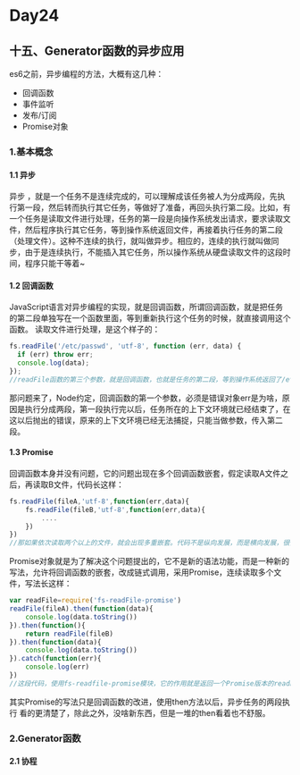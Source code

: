# Day24
## 十五、Generator函数的异步应用
  es6之前，异步编程的方法，大概有这几种：
  - 回调函数
  - 事件监听
  - 发布/订阅
  - Promise对象
### 1.基本概念
#### 1.1 异步
  异步 ，就是一个任务不是连续完成的，可以理解成该任务被人为分成两段，先执行第一段，然后转而执行其它任务，等做好了准备，再回头执行第二段。比如，有一个任务是读取文件进行处理，任务的第一段是向操作系统发出请求，要求读取文件，然后程序执行其它任务，等到操作系统返回文件，再接着执行任务的第二段（处理文件）。这种不连续的执行，就叫做异步。相应的，连续的执行就叫做同步，由于是连续执行，不能插入其它任务，所以操作系统从硬盘读取文件的这段时间，程序只能干等着~
#### 1.2 回调函数
  JavaScript语言对异步编程的实现，就是回调函数，所谓回调函数，就是把任务的第二段单独写在一个函数里面，等到重新执行这个任务的时候，就直接调用这个函数。
  读取文件进行处理，是这个样子的：
```javascript
fs.readFile('/etc/passwd', 'utf-8', function (err, data) {
  if (err) throw err;
  console.log(data);
});
//readFile函数的第三个参数，就是回调函数，也就是任务的第二段，等到操作系统返回了/etc.passwd这个文件以后，回调函数才会执行
```
  那问题来了，Node约定，回调函数的第一个参数，必须是错误对象err是为啥，原因是执行分成两段，第一段执行完以后，任务所在的上下文环境就已经结束了，在这以后抛出的错误，原来的上下文环境已经无法捕捉，只能当做参数，传入第二段。
#### 1.3 Promise
  回调函数本身并没有问题，它的问题出现在多个回调函数嵌套，假定读取A文件之后，再读取B文件，代码长这样：
```javascript
fs.readFile(fileA,'utf-8',function(err,data){
    fs.readFile(fileB,'utf-8',function(err,data){
        ....
    })
})
//那如果依次读取两个以上的文件，就会出现多重嵌套。代码不是纵向发展，而是横向发展，很快就会乱成一团，无法管理，因为多个异步操作形成了强耦合，只要有一个操作需要修改，它的上层回调函数和下层回调函数，可能都要跟着修改，这种情况就是 callback hell
```
  Promise对象就是为了解决这个问题提出的，它不是新的语法功能，而是一种新的写法，允许将回调函数的嵌套，改成链式调用，采用Promise，连续读取多个文件，写法长这样：
```javascript
var readFile=require('fs-readFile-promise')
readFile(fileA).then(function(data){
    console.log(data.toString())
}).then(function(){
    return readFile(fileB)
}).then(function(data){
    console.log(data.toString())
}).catch(function(err){
    console.log(err)
})
//这段代码，使用fs-readfile-promise模块，它的作用就是返回一个Promise版本的readFile函数。Promise提供then方法加载回调函数，catch方法捕捉执行过程中抛出的错误
```
  其实Promise的写法只是回调函数的改进，使用then方法以后，异步任务的两段执行 看的更清楚了，除此之外，没啥新东西，但是一堆的then看着也不舒服。
### 2.Generator函数
#### 2.1 协程




















